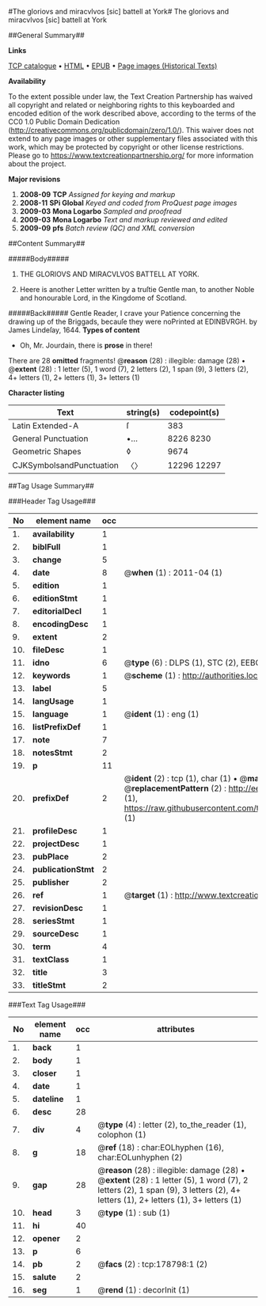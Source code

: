#The gloriovs and miracvlvos [sic] battell at York#
The gloriovs and miracvlvos [sic] battell at York

##General Summary##

**Links**

[TCP catalogue](http://www.ota.ox.ac.uk/tcp/)  • 
[HTML](http://tei.it.ox.ac.uk/tcp/Texts-HTML/free/B03/B03592.html)  • 
[EPUB](http://tei.it.ox.ac.uk/tcp/Texts-EPUB/free/B03/B03592.epub) • 
[Page images (Historical Texts)](https://historicaltexts.jisc.ac.uk/eebo-52529156e)

**Availability**

To the extent possible under law, the Text Creation Partnership has waived all copyright and related or neighboring rights to this keyboarded and encoded edition of the work described above, according to the terms of the CC0 1.0 Public Domain Dedication (http://creativecommons.org/publicdomain/zero/1.0/). This waiver does not extend to any page images or other supplementary files associated with this work, which may be protected by copyright or other license restrictions. Please go to https://www.textcreationpartnership.org/ for more information about the project.

**Major revisions**

1. __2008-09__ __TCP__ *Assigned for keying and markup*
1. __2008-11__ __SPi Global__ *Keyed and coded from ProQuest page images*
1. __2009-03__ __Mona Logarbo__ *Sampled and proofread*
1. __2009-03__ __Mona Logarbo__ *Text and markup reviewed and edited*
1. __2009-09__ __pfs__ *Batch review (QC) and XML conversion*

##Content Summary##

#####Body#####

1. THE GLORIOVS AND MIRACVLVOS BATTELL AT YORK.

1. Heere is another Letter written by a truſtie Gentle man, to another Noble and honourable Lord, in the Kingdome of Scotland.

#####Back#####
Gentle Reader, I crave your Patience concerning the drawing up of the Briggads, becauſe they were noPrinted at EDINBVRGH. by James Lindeſay, 1644.
**Types of content**

  * Oh, Mr. Jourdain, there is **prose** in there!

There are 28 **omitted** fragments! 
 @__reason__ (28) : illegible: damage (28)  •  @__extent__ (28) : 1 letter (5), 1 word (7), 2 letters (2), 1 span (9), 3 letters (2), 4+ letters (1), 2+ letters (1), 3+ letters (1)

**Character listing**


|Text|string(s)|codepoint(s)|
|---|---|---|
|Latin Extended-A|ſ|383|
|General Punctuation|•…|8226 8230|
|Geometric Shapes|◊|9674|
|CJKSymbolsandPunctuation|〈〉|12296 12297|

##Tag Usage Summary##

###Header Tag Usage###

|No|element name|occ|attributes|
|---|---|---|---|
|1.|__availability__|1||
|2.|__biblFull__|1||
|3.|__change__|5||
|4.|__date__|8| @__when__ (1) : 2011-04 (1)|
|5.|__edition__|1||
|6.|__editionStmt__|1||
|7.|__editorialDecl__|1||
|8.|__encodingDesc__|1||
|9.|__extent__|2||
|10.|__fileDesc__|1||
|11.|__idno__|6| @__type__ (6) : DLPS (1), STC (2), EEBO-CITATION (1), OCLC (1), VID (1)|
|12.|__keywords__|1| @__scheme__ (1) : http://authorities.loc.gov/ (1)|
|13.|__label__|5||
|14.|__langUsage__|1||
|15.|__language__|1| @__ident__ (1) : eng (1)|
|16.|__listPrefixDef__|1||
|17.|__note__|7||
|18.|__notesStmt__|2||
|19.|__p__|11||
|20.|__prefixDef__|2| @__ident__ (2) : tcp (1), char (1)  •  @__matchPattern__ (2) : ([0-9\-]+):([0-9IVX]+) (1), (.+) (1)  •  @__replacementPattern__ (2) : http://eebo.chadwyck.com/downloadtiff?vid=$1&page=$2 (1), https://raw.githubusercontent.com/textcreationpartnership/Texts/master/tcpchars.xml#$1 (1)|
|21.|__profileDesc__|1||
|22.|__projectDesc__|1||
|23.|__pubPlace__|2||
|24.|__publicationStmt__|2||
|25.|__publisher__|2||
|26.|__ref__|1| @__target__ (1) : http://www.textcreationpartnership.org/docs/. (1)|
|27.|__revisionDesc__|1||
|28.|__seriesStmt__|1||
|29.|__sourceDesc__|1||
|30.|__term__|4||
|31.|__textClass__|1||
|32.|__title__|3||
|33.|__titleStmt__|2||


###Text Tag Usage###

|No|element name|occ|attributes|
|---|---|---|---|
|1.|__back__|1||
|2.|__body__|1||
|3.|__closer__|1||
|4.|__date__|1||
|5.|__dateline__|1||
|6.|__desc__|28||
|7.|__div__|4| @__type__ (4) : letter (2), to_the_reader (1), colophon (1)|
|8.|__g__|18| @__ref__ (18) : char:EOLhyphen (16), char:EOLunhyphen (2)|
|9.|__gap__|28| @__reason__ (28) : illegible: damage (28)  •  @__extent__ (28) : 1 letter (5), 1 word (7), 2 letters (2), 1 span (9), 3 letters (2), 4+ letters (1), 2+ letters (1), 3+ letters (1)|
|10.|__head__|3| @__type__ (1) : sub (1)|
|11.|__hi__|40||
|12.|__opener__|2||
|13.|__p__|6||
|14.|__pb__|2| @__facs__ (2) : tcp:178798:1 (2)|
|15.|__salute__|2||
|16.|__seg__|1| @__rend__ (1) : decorInit (1)|
